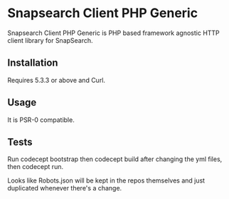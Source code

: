 Snapsearch Client PHP Generic
=============================

Snapsearch Client PHP Generic is PHP based framework agnostic HTTP client library for SnapSearch.


Installation
------------

Requires 5.3.3 or above and Curl.

Usage
-----

It is PSR-0 compatible.

Tests
----

Run codecept bootstrap then codecept build after changing the yml files, then codecept run.


Looks like Robots.json will be kept in the repos themselves and just duplicated whenever there's a change.